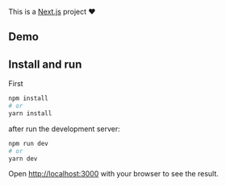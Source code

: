 This is a [Next.js](https://nextjs.org/) project ❤️

## Demo


## Install and run

First 
```bash
npm install
# or
yarn install
```

after run the development server:

```bash
npm run dev
# or
yarn dev
```

Open [http://localhost:3000](http://localhost:3000) with your browser to see the result.

